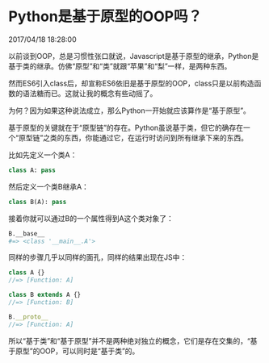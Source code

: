 # Python是基于原型的OOP吗？
2017/04/18 18:28:00


以前谈到OOP，总是习惯性张口就说，Javascript是基于原型的继承，Python是基于类的继承。仿佛“原型”和“类”就跟“苹果”和“梨”一样，是两种东西。

然而ES6引入class后，却宣称ES6依旧是基于原型的OOP，class只是以前构造函数的语法糖而已。这就让我的概念有些动摇了。

为何？因为如果这种说法成立，那么Python一开始就应该算作是“基于原型”。

基于原型的关键就在于“原型链”的存在。Python虽说基于类，但它的确存在一个“原型链”之类的东西，你能通过它，在运行时访问到所有继承下来的东西。

比如先定义一个类A：

```python
class A: pass
```

然后定义一个类B继承A：

```python
class B(A): pass
```

接着你就可以通过B的一个属性得到A这个类对象了：

```python
B.__base__
#=> <class '__main__.A'>
```

同样的步骤几乎以同样的面孔，同样的结果出现在JS中：

```js
class A {}
//=> [Function: A]
```

```js
class B extends A {}
//=> [Function: B]
```

```js
B.__proto__
//=> [Function: A]
```

所以“基于类”和“基于原型”并不是两种绝对独立的概念，它们是存在交集的，“基于原型”的OOP，可以同时是“基于类”的。

